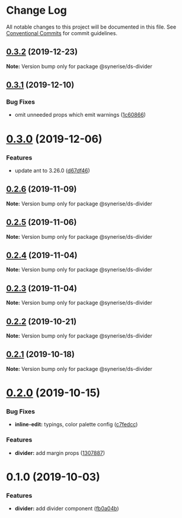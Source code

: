 # Change Log

All notable changes to this project will be documented in this file.
See [Conventional Commits](https://conventionalcommits.org) for commit guidelines.

## [0.3.2](https://github.com/Synerise/synerise-design/compare/@synerise/ds-divider@0.3.1...@synerise/ds-divider@0.3.2) (2019-12-23)

**Note:** Version bump only for package @synerise/ds-divider

## [0.3.1](https://github.com/Synerise/synerise-design/compare/@synerise/ds-divider@0.3.0...@synerise/ds-divider@0.3.1) (2019-12-10)

### Bug Fixes

- omit unneeded props which emit warnings ([1c60866](https://github.com/Synerise/synerise-design/commit/1c608662ec1314e2cc182bb91bdeb20dd9d4ad34))

# [0.3.0](https://github.com/Synerise/synerise-design/compare/@synerise/ds-divider@0.2.6...@synerise/ds-divider@0.3.0) (2019-12-06)

### Features

- update ant to 3.26.0 ([d67df46](https://github.com/Synerise/synerise-design/commit/d67df4605844fb09680096df333886db40cb7c32))

## [0.2.6](https://github.com/Synerise/synerise-design/compare/@synerise/ds-divider@0.2.5...@synerise/ds-divider@0.2.6) (2019-11-09)

**Note:** Version bump only for package @synerise/ds-divider

## [0.2.5](https://github.com/Synerise/synerise-design/compare/@synerise/ds-divider@0.2.4...@synerise/ds-divider@0.2.5) (2019-11-06)

**Note:** Version bump only for package @synerise/ds-divider

## [0.2.4](https://github.com/Synerise/synerise-design/compare/@synerise/ds-divider@0.2.3...@synerise/ds-divider@0.2.4) (2019-11-04)

**Note:** Version bump only for package @synerise/ds-divider

## [0.2.3](https://github.com/Synerise/synerise-design/compare/@synerise/ds-divider@0.2.2...@synerise/ds-divider@0.2.3) (2019-11-04)

**Note:** Version bump only for package @synerise/ds-divider

## [0.2.2](https://github.com/Synerise/synerise-design/compare/@synerise/ds-divider@0.2.1...@synerise/ds-divider@0.2.2) (2019-10-21)

**Note:** Version bump only for package @synerise/ds-divider

## [0.2.1](https://github.com/Synerise/synerise-design/compare/@synerise/ds-divider@0.2.0...@synerise/ds-divider@0.2.1) (2019-10-18)

**Note:** Version bump only for package @synerise/ds-divider

# [0.2.0](https://github.com/Synerise/synerise-design/compare/@synerise/ds-divider@0.1.0...@synerise/ds-divider@0.2.0) (2019-10-15)

### Bug Fixes

- **inline-edit:** typings, color palette config ([c7fedcc](https://github.com/Synerise/synerise-design/commit/c7fedcc))

### Features

- **divider:** add margin props ([1307887](https://github.com/Synerise/synerise-design/commit/1307887))

# 0.1.0 (2019-10-03)

### Features

- **divider:** add divider component ([fb0a04b](https://github.com/Synerise/synerise-design/commit/fb0a04b))
